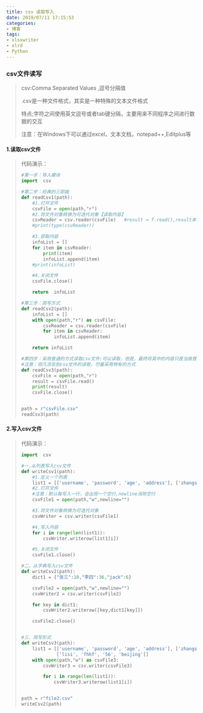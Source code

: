 ```yaml
---
title: csv 读取写入
date: 2019/07/11 17:15:53
categories: 
- 博客
tags: 
- xlsxwriter
- xlrd
- Python
---
```


### csv文件读写

> csv:Comma Separated Values ,逗号分隔值
>
> .csv是一种文件格式，其实是一种特殊的文本文件格式
>
> 特点;字符之间使用英文逗号或者tab键分隔，主要用来不同程序之间进行数据的交互
>
> 注意：在Windows下可以通过excel，文本文档，notepad++,Editplus等

#### 1.读取csv文件

> 代码演示：
>
> ```python
> #第一步：导入模块
> import  csv
> 
> #第二步：经典的三部曲
> def readCsv1(path):
>     #1.打开文件
>     csvFile = open(path,"r")
>     #2.将文件对象转换为可迭代对象【读取内容】
>     csvReader = csv.reader(csvFile)   #result = f.read(),result本身就是文件中的内容
>     #print(type(csvReader))
> 
>     #3.获取内容
>     infoList = []
>     for item in csvReader:
>         print(item)
>         infoList.append(item)
>     #print(infoList)
> 
>     #4.关闭文件
>     csvFile.close()
> 
>     return  infoList
> 
> #第三步：简写方式
> def readCsv2(path):
>     infoList = []
>     with open(path,"r") as csvFile:
>         csvReader = csv.reader(csvFile)
>         for item in csvReader:
>             infoList.append(item)
> 
>     return infoList
> 
> #第四步：采用普通的方式读取csv文件:可以读取，但是，最终将其中的内容只是当做普通的文本读取出来
> #注意：但凡涉及到csv文件的读取，尽量采用特有的方式
> def readCsv3(path):
>     csvFile = open(path,"r")
>     result = csvFile.read()
>     print(result)
>     csvFile.close()
> 
> 
> path = r"csvFile.csv"
> readCsv3(path)
> ```

#### 2.写入csv文件

> 代码演示：
>
> ```python
> import  csv
> 
> #一.从列表写入csv文件
> def writeCsv1(path):
>     #1.定义一个列表
>     list1 = [['username', 'password', 'age', 'address'], ['zhangsan', 'abc123', '534', 'china'], ['lisi', 'fhhf', '56', 'beijing']]
>     #2.打开文件
>     #注意：默认每写入一行，会出现一个空行,newline消除空行
>     csvFile1 = open(path,"w",newline="")
> 
>     #3.将文件对象转换为可迭代对象
>     csvWriter = csv.writer(csvFile1)
> 
>     #4.写入内容
>     for i in range(len(list1)):
>         csvWriter.writerow(list1[i])
> 
>     #5.关闭文件
>     csvFile1.close()
> 
> #二、从字典写入csv文件
> def writeCsv2(path):
>     dict1 = {"张三":10,"李四":36,"jack":6}
> 
>     csvFile2 = open(path,"w",newline="")
>     csvWriter2 = csv.writer(csvFile2)
> 
>     for key in dict1:
>         csvWriter2.writerow([key,dict1[key]])
> 
>     csvFile2.close()
> 
> 
> #三、简写形式
> def writeCsv3(path):
>     list1 = [['username', 'password', 'age', 'address'], ['zhangsan', 'abc123', '534', 'china'],
>              ['lisi', 'fhhf', '56', 'beijing']]
>     with open(path,"w") as csvFile3:
>         csvWriter3 = csv.writer(csvFile3)
> 
>         for i in range(len(list1)):
>             csvWriter3.writerow(list1[i])
> 
> 
> path = r"file2.csv"
> writeCsv2(path)
> ```

### 